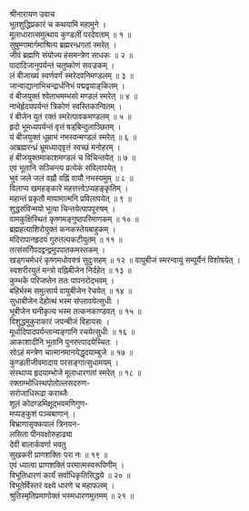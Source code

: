 श्रीनारायण उवाच  
भूतशुद्धिप्रकारं च कथयामि महामुने ।  
मूलाधारात्समुत्थाय कुण्डलीं परदेवताम् ॥ १ ॥  
सुषुम्णामार्गमाश्रित्य ब्रह्मरन्ध्रगतां स्मरेत् ।  
जीवं ब्रह्मणि संयोज्य हंसमन्त्रेण साधकः ॥ २ ॥  
पादादिजानुपर्यन्तं चतुष्कोणं सवज्रकम् ।  
लं बीजाख्यं स्वर्णवर्णं स्मरेदवनिमण्डलम् ॥ ३ ॥  
जान्वाद्यानाभिचन्द्रार्धनिभं पद्मद्वयाङ्‌कितम् ।  
वं बीजयुक्तं श्वेताभमम्भसो मण्डलं स्मरेत् ॥ ४ ॥  
नाभेर्हृदयपर्यन्तं त्रिकोणं स्वस्तिकान्वितम् ।  
रं बीजेन युतं रक्तं स्मरेत्पावकमण्डलम् ॥ ५ ॥  
हृदो भूमध्यपर्यन्तं वृत्तं षड्‌बिन्दुलाञ्छितम् ।  
यं बीजयुक्तं धूम्राभं नभस्वन्मण्डलं स्मरेत् ॥ ६ ॥  
आब्रह्मरन्ध्रं भ्रूमध्याद्‌वृत्तं स्वच्छं मनोहरम् ।  
हं बीजयुक्तमाकाशमण्डलं च विचिन्तयेत् ॥ ७ ॥  
एवं भूतानि सञ्चिन्त्य प्रत्येकं संविलापयेत् ।  
भुवं जले जलं वह्नौ वह्निं वायौ नभस्यमुम् ॥ ८ ॥  
विलाप्य खमहङ्‌कारे महत्तत्त्वेऽप्यहङ्‌कृतिम् ।  
महान्तं प्रकृतौ मायामात्मनि प्रविलापयेत् ॥ ९ ॥  
शुद्धसंविन्मयो भूत्वा चिन्तयेत्पापपूरुषम् ।  
वामकुक्षिस्थितं कृष्णमङ्‌गुष्ठपरिमाणकम् ॥ १० ॥  
ब्रह्महत्याशिरोयुक्तं कनकस्तेयबाहुकम् ।  
मदिरापानहृदयं गुरुतल्पकटीयुतम् ॥ ११ ॥  
तत्संसर्गिपदद्वन्द्वमुपपातकमस्तकम् ।  
खड्गचर्मधरं कृष्णमधोवक्त्रं सुदुःसहम् ॥ १२ ॥
वायुबीजं स्मरन्वायुं सम्पूर्यैनं विशोषयेत् ।  
स्वशरीरयुतं मन्त्रो वह्निबीजेन निर्दहेत् ॥ १३ ॥  
कुम्भके परिजप्तेन ततः पापनरोद्भवम् ।  
बहिर्भस्म समुत्सार्य वायुबीजेन रेचयेत् ॥ १४ ॥  
सुधाबीजेन देहोत्थं भस्म संप्लावयेत्सुधीः ।  
भूबीजेन घनीकृत्य भस्म तत्कनकाण्डवत् ॥ १५ ॥  
विशुद्धमुकुराकारं जपन्बीजं विहायसः ।  
मूर्धादिपादपर्यन्तान्यङ्‌गानि रचयेत्सुधीः ॥ १६ ॥  
आकाशादीनि भूतानि पुनरुत्पादयेच्चितः ।  
सोऽहं मन्त्रेण चात्मानमानयेद्धृदयाम्बुजे ॥ १७ ॥  
कुण्डलीजीवमादाय परसङ्‌गात्सुधामयम् ।  
संस्थाप्य हृदयाम्भोजे मूलाधारगतां स्मरेत् ॥ १८ ॥  
रक्ताम्भोधिस्थपोतोल्लसदरुण-  
     सरोजाधिरूढा कराब्जैः  
शूलं कोदण्डमिक्षूद्भवमणिगुण-  
     मप्यङ्‌कुशं पञ्चबाणान् ।  
बिभ्राणासृक्कपालं त्रिनयन-  
     लसिता पीनवक्षोरुहाढ्या  
देवी बालार्कवर्णा भवतु  
     सुखकरी प्राणशक्तिः परा नः ॥ १९ ॥  
एवं ध्यात्वा प्राणशक्तिं परमात्मस्वरूपिणीम् ।  
विभूतिधारणं कार्यं सर्वाधिकृतिसिद्धये ॥ २० ॥  
विभूतेर्विस्तरं वक्ष्ये धारणे च महाफलम् ।  
श्रुतिस्मृतिप्रमाणोक्तं भस्मधारणमुत्तमम् ॥ २१ ॥
